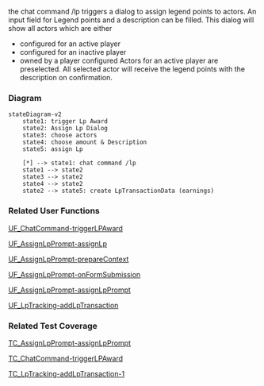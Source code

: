 the chat command /lp triggers a dialog to assign legend points to actors. An input field for Legend points and a description can be filled. This dialog will show all actors which are either

* configured for an active player
* configured for an inactive player
* owned by a player
configured Actors for an active player are preselected. All selected actor will receive the legend points with the description on confirmation.

### Diagram
```mermaid
stateDiagram-v2
    state1: trigger Lp Award
    state2: Assign Lp Dialog
    state3: choose actors
    state4: choose amount & Description
    state5: assign Lp

    [*] --> state1: chat command /lp
    state1 --> state2
    state3 --> state2
    state4 --> state2
    state2 --> state5: create LpTransactionData (earnings)
```

### Related User Functions

[UF_ChatCommand-triggerLPAward](../User%20Functions/UF_ChatCommand/UF_ChatCommand-triggerLPAward.md)

[UF_AssignLpPrompt-assignLp](../User%20Functions/UF_AssignLpPrompt-assignLp.md)

[UF_AssignLpPrompt-prepareContext](../User%20Functions/UF_AssignLpPrompt-prepareContext.md)

[UF_AssignLpPrompt-onFormSubmission](../User%20Functions/UF_AssignLpPrompt-onFormSubmission.md)

[UF_AssignLpPrompt-assignLpPrompt](../User%20Functions/UF_AssignLpPrompt-assignLpPrompt.md)

[UF_LpTracking-addLpTransaction](../User%20Functions/UF_LpTracking/UF_LpTracking-addLpTransaction.md)


### Related Test Coverage

[TC_AssignLpPrompt-assignLpPrompt](https://github.com/patrickmohrmann/earthdawn4eV2/issues/848) 

[TC_ChatCommand-triggerLPAward](https://github.com/patrickmohrmann/earthdawn4eV2/) 

[TC_LpTracking-addLpTransaction-1](https://github.com/patrickmohrmann/earthdawn4eV2/issues/831) 


